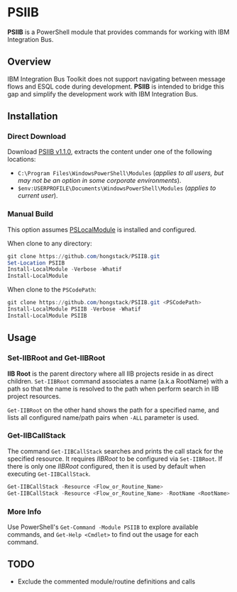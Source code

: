# PSIIB
**PSIIB** is a PowerShell module that provides commands for working with IBM Integration Bus.

## Overview
IBM Integration Bus Toolkit does not support navigating between message flows and ESQL code during development. **PSIIB** is intended to bridge this gap and simplify the development work with IBM Integration Bus.

## Installation
### Direct Download
Download [PSIIB v1.1.0](https://github.com/hongstack/PSIIB/releases/download/1.1.0/PSIIB_1.1.0.zip), extracts the content under one of the following locations:
* `C:\Program Files\WindowsPowerShell\Modules` (*applies to all users, but may not be an option in some corporate environments*).
* `$env:USERPROFILE\Documents\WindowsPowerShell\Modules` (*applies to current user*).

### Manual Build
This option assumes [PSLocalModule](https://github.com/hongstack/PSLocalModule) is installed and configured.

When clone to any directory:
```PowerShell
git clone https://github.com/hongstack/PSIIB.git
Set-Location PSIIB
Install-LocalModule -Verbose -Whatif
Install-LocalModule
```

When clone to the `PSCodePath`:
```PowerShell
git clone https://github.com/hongstack/PSIIB.git <PSCodePath>
Install-LocalModule PSIIB -Verbose -Whatif
Install-LocalModule PSIIB
```

## Usage
### Set-IIBRoot and Get-IIBRoot
**IIB Root** is the parent directory where all IIB projects reside in as direct children. `Set-IIBRoot` command associates a name (a.k.a RootName) with a path so that the name is resolved to the path when perform search in IIB project resources.

`Get-IIBRoot` on the other hand shows the path for a specified name, and lists all configured name/path pairs when `-ALL` parameter is used.

### Get-IIBCallStack
The command `Get-IIBCallStack` searches and prints the call stack for the specified resource. It requires *IIBRoot* to be configured via `Set-IIBRoot`. If there is only one *IIBRoot* configured, then it is used by default when executing `Get-IIBCallStack`.
```PowerShell
Get-IIBCallStack -Resource <Flow_or_Routine_Name>
Get-IIBCallStack -Resource <Flow_or_Routine_Name> -RootName <RootName>
```

### More Info
Use PowerShell's `Get-Command -Module PSIIB` to explore available commands, and `Get-Help <Cmdlet>` to find out the usage for each command.

## TODO
* Exclude the commented module/routine definitions and calls